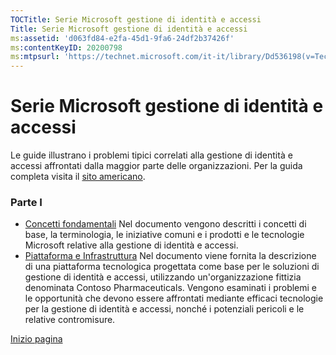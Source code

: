 ```yaml
---
TOCTitle: Serie Microsoft gestione di identità e accessi
Title: Serie Microsoft gestione di identità e accessi
ms:assetid: 'd063fd84-e2fa-45d1-9fa6-24df2b37426f'
ms:contentKeyID: 20200798
ms:mtpsurl: 'https://technet.microsoft.com/it-it/library/Dd536198(v=TechNet.10)'
---
```


Serie Microsoft gestione di identità e accessi
==============================================

Le guide illustrano i problemi tipici correlati alla gestione di identità e accessi affrontati dalla maggior parte delle organizzazioni.
Per la guida completa visita il [sito americano](http://technet.microsoft.com/en-us/library/cc162924.aspx).

### Parte I

-   [Concetti fondamentali](http://tnstage.redmond.corp.microsoft.com/it-it/library/dd536215.aspx)
    Nel documento vengono descritti i concetti di base, la terminologia, le iniziative comuni e i prodotti e le tecnologie Microsoft relative alla gestione di identità e accessi.
-   [Piattaforma e Infrastruttura](http://tnstage.redmond.corp.microsoft.com/it-it/library/dd536223.aspx)
    Nel documento viene fornita la descrizione di una piattaforma tecnologica progettata come base per le soluzioni di gestione di identità e accessi, utilizzando un'organizzazione fittizia denominata Contoso Pharmaceuticals. Vengono esaminati i problemi e le opportunità che devono essere affrontati mediante efficaci tecnologie per la gestione di identità e accessi, nonché i potenziali pericoli e le relative contromisure.

[](#mainsection)[Inizio pagina](#mainsection)
